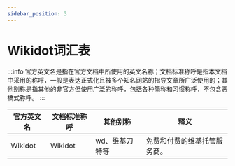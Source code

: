 ```yaml
---
sidebar_position: 3
---
```


# Wikidot词汇表

:::info
官方英文名是指在官方文档中所使用的英文名称；文档标准称呼是指本文档中采用的称呼，一般是表达正式化且被多个知名网站的指导文章所广泛使用的；其他别称是指其他的非官方但使用广泛的称呼，包括各种简称和习惯称呼，不包含恶搞式称呼。
:::

| 官方英文名 | 文档标准称呼 | 其他别称 | 释义 |
| --------- | ----------- | ------- | ---- |
| Wikidot | Wikidot | wd、维基刀特等 | 免费和付费的维基托管服务商。 |
